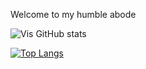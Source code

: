 Welcome to my humble abode

![Vis GitHub stats](https://github-readme-stats.vercel.app/api?username=ViSharma99&show_icons=true&theme=dracula)

[![Top Langs](https://github-readme-stats.vercel.app/api/top-langs/?username=ViSharma99&hide_progress=true)](https://github.com/anuraghazra/github-readme-stats)
